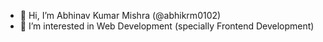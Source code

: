 - 👋 Hi, I’m Abhinav Kumar Mishra (@abhikrm0102)
- 👀 I’m interested in Web Development (specially Frontend Development)

<!---
abhikrm0102/abhikrm0102 is a ✨ special ✨ repository because its `README.md` (this file) appears on your GitHub profile.
You can click the Preview link to take a look at your changes.
--->
